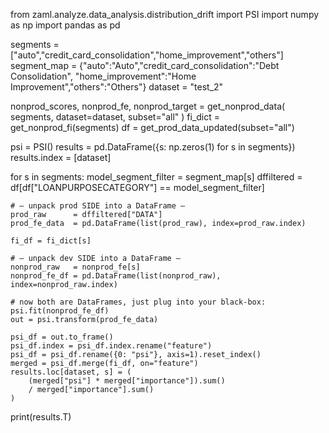from zaml.analyze.data_analysis.distribution_drift import PSI
import numpy as np
import pandas as pd

segments    = ["auto","credit_card_consolidation","home_improvement","others"]
segment_map = {"auto":"Auto","credit_card_consolidation":"Debt Consolidation",
               "home_improvement":"Home Improvement","others":"Others"}
dataset     = "test_2"

nonprod_scores, nonprod_fe, nonprod_target = get_nonprod_data(
    segments, dataset=dataset, subset="all"
)
fi_dict = get_nonprod_fi(segments)
df      = get_prod_data_updated(subset="all")

psi     = PSI()
results = pd.DataFrame({s: np.zeros(1) for s in segments})
results.index = [dataset]

for s in segments:
    model_segment_filter = segment_map[s]
    dffiltered = df[df["LOANPURPOSECATEGORY"] == model_segment_filter]

    # — unpack prod SIDE into a DataFrame —
    prod_raw      = dffiltered["DATA"]
    prod_fe_data  = pd.DataFrame(list(prod_raw), index=prod_raw.index)

    fi_df = fi_dict[s]

    # — unpack dev SIDE into a DataFrame —
    nonprod_raw   = nonprod_fe[s]
    nonprod_fe_df = pd.DataFrame(list(nonprod_raw), index=nonprod_raw.index)

    # now both are DataFrames, just plug into your black-box:
    psi.fit(nonprod_fe_df)
    out = psi.transform(prod_fe_data)

    psi_df = out.to_frame()
    psi_df.index = psi_df.index.rename("feature")
    psi_df = psi_df.rename({0: "psi"}, axis=1).reset_index()
    merged = psi_df.merge(fi_df, on="feature")
    results.loc[dataset, s] = (
        (merged["psi"] * merged["importance"]).sum()
        / merged["importance"].sum()
    )

print(results.T)
